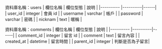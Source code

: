 資料庫名稱：users
| 欄位名稱 | 欄位型態 | 說明 |
|---------- |----------|------|
| user_id   | integer  | 會員 id |
| username  | varchar  | 帳戶    |
| password  | varchar  | 密碼    |
| nicknam   | text     | 暱稱    |

資料庫名稱：comments
| 欄位名稱 | 欄位型態 | 說明 |
|----------  |----------|------|
| comment_id | integer  | 留言 id  |
| comment    | text     | 留言內容  |
| created_at | datetime | 留言時間  |
| parent_id  | integer  | 判斷是否為子留言|

